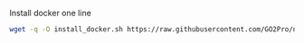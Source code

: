 Install docker one line
```bash
wget -q -O install_docker.sh https://raw.githubusercontent.com/GO2Pro/nodes/refs/heads/main/_ubuntu/install_docker.sh && sudo chmod +x install_docker.sh && ./install_docker.sh
```
